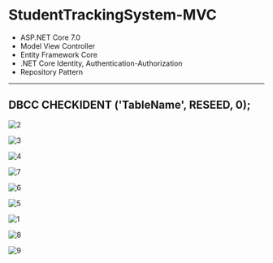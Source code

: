 # StudentTrackingSystem-MVC
- ASP.NET Core 7.0
- Model View Controller
- Entity Framework Core
- .NET Core Identity, Authentication-Authorization
- Repository Pattern
-------------------------------------------------------
DBCC CHECKIDENT ('TableName', RESEED, 0);
-------------------------------------------------------
![2](https://github.com/eraybahcegulu/StudentTrackingSystem-MVC/assets/84785201/bb61314b-1e63-4cb8-a603-34f6be8eb41c)

![3](https://github.com/eraybahcegulu/StudentTrackingSystem-MVC/assets/84785201/330f4391-2ee6-4197-bec1-286e368c67d0)

![4](https://github.com/eraybahcegulu/StudentTrackingSystem-MVC/assets/84785201/56aea6de-59f8-4921-b76e-5a1c8d67a76e)

![7](https://github.com/eraybahcegulu/StudentTrackingSystem-MVC/assets/84785201/04b2dd0b-fc66-4b7c-94ed-25a6cdc9230f)

![6](https://github.com/eraybahcegulu/StudentTrackingSystem-MVC/assets/84785201/768526de-36cd-454d-a06a-5afe96055375)

![5](https://github.com/eraybahcegulu/StudentTrackingSystem-MVC/assets/84785201/6b859a33-9cf6-4b3b-af4c-582cd3f92bf9)

![1](https://github.com/eraybahcegulu/StudentTrackingSystem-MVC/assets/84785201/789b2de9-a4f1-4164-b722-a74d3011c663)

![8](https://github.com/eraybahcegulu/StudentTrackingSystem-MVC/assets/84785201/d09735e5-85f4-4fba-96a3-a8ae5f27b890)

![9](https://github.com/eraybahcegulu/StudentTrackingSystem-MVC/assets/84785201/07204157-34b7-4ed8-8279-1ba4d91f7ea7)
